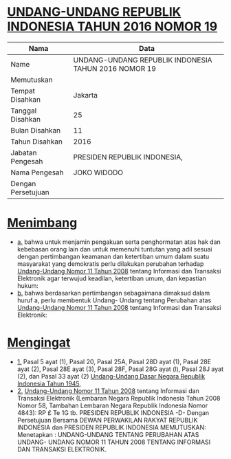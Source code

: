 # [UNDANG-UNDANG REPUBLIK INDONESIA TAHUN 2016 NOMOR 19](http://example.org/legal/document/uu/2016/19)

| Nama | Data |
| ------ | ----- |
|Name|UNDANG-UNDANG REPUBLIK INDONESIA TAHUN 2016 NOMOR 19|
|Memutuskan||
|Tempat Disahkan|Jakarta|
|Tanggal Disahkan|25|
|Bulan Disahkan|11|
|Tahun Disahkan|2016|
|Jabatan Pengesah|PRESIDEN REPUBLIK INDONESIA,|
|Nama Pengesah|JOKO WIDODO|
|Dengan Persetujuan||
# [Menimbang](http://example.org/legal/document/uu/2016/19/menimbang)

* [a.](http://example.org/legal/document/uu/2016/19/menimbang/point/a) bahwa untuk menjamin pengakuan serta penghormatan atas hak dan kebebasan orang lain dan untuk memenuhi tuntutan yang adil sesuai dengan pertimbangan keamanan dan ketertiban umum dalam suatu masyarakat yang demokratis perlu dilakukan perubahan terhadap [Undang-Undang Nomor 11 Tahun 2008](http://example.org/legal/document/uu/2008/11) tentang Informasi dan Transaksi Elektronik agar terwujud keadilan, ketertiban umum, dan kepastian hukum:
* [b.](http://example.org/legal/document/uu/2016/19/menimbang/point/b) bahwa berdasarkan pertimbangan sebagaimana dimaksud dalam huruf a, perlu membentuk Undang- Undang tentang Perubahan atas [Undang-Undang Nomor 11 Tahun 2008](http://example.org/legal/document/uu/2008/11) tentang Informasi dan Transaksi Elektronik:
# [Mengingat](http://example.org/legal/document/uu/2016/19/mengingat)

* [1.](http://example.org/legal/document/uu/2016/19/mengingat/point/0001) Pasal 5 ayat (1), Pasal 20, Pasal 25A, Pasal 28D ayat (1), Pasal 28E ayat (2), Pasal 28E ayat (3), Pasal 28F, Pasal 28G ayat (l), Pasal 28J ayat (2), dan Pasal 33 ayat (2) [Undang-Undang Dasar Negara Republik Indonesia Tahun 1945](http://example.org/legal/document/uu),
* [2.](http://example.org/legal/document/uu/2016/19/mengingat/point/0002) [Undang-Undang Nomor 11 Tahun 2008](http://example.org/legal/document/uu/2008/11) tentang Informasi dan Transaksi Elektronik (Lembaran Negara Republik Indonesia Tahun 2008 Nomor 58, Tambahan Lembaran Negara Republik Indonesia Nomor 4843): RP £ Te 1G tb. PRESIDEN REPUBLIK INDONESIA -D- Dengan Persetujuan Bersama DEWAN PERWAKILAN RAKYAT REPUBLIK INDONESIA dan PRESIDEN REPUBLIK INDONESIA MEMUTUSKAN: Menetapkan : UNDANG-UNDANG TENTANG PERUBAHAN ATAS UNDANG- UNDANG NOMOR 11 TAHUN 2008 TENTANG INFORMASI DAN TRANSAKSI ELEKTRONIK.